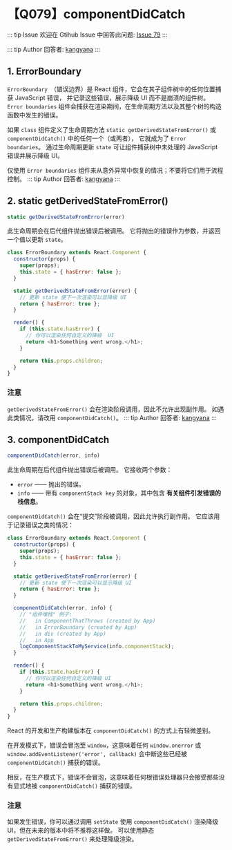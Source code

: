 # 【Q079】componentDidCatch


::: tip Issue
欢迎在 Gtihub Issue 中回答此问题: [Issue 79](https://github.com/kangyana/daily-question/issues/79)
:::

::: tip Author
回答者: [kangyana](https://github.com/kangyana)
:::
## 1. ErrorBoundary
`ErrorBoundary `（错误边界）是 React 组件，它会在其子组件树中的任何位置捕获 JavaScript 错误，
并记录这些错误，展示降级 UI 而不是崩溃的组件树。
`Error boundaries` 组件会捕获在渲染期间，在生命周期方法以及其整个树的构造函数中发生的错误。

如果 `class` 组件定义了生命周期方法 `static getDerivedStateFromError()` 或 `componentDidCatch()` 中的任何一个（或两者），
它就成为了 `Error boundaries`。
通过生命周期更新 `state` 可让组件捕获树中未处理的 JavaScript 错误并展示降级 UI。

仅使用 `Error boundaries` 组件来从意外异常中恢复的情况；不要将它们用于流程控制。
::: tip Author
回答者: [kangyana](https://github.com/kangyana)
:::
## 2. static getDerivedStateFromError()
```javascript
static getDerivedStateFromError(error)
```

此生命周期会在后代组件抛出错误后被调用。 它将抛出的错误作为参数，并返回一个值以更新 `state`。

```javascript
class ErrorBoundary extends React.Component {
  constructor(props) {
    super(props);
    this.state = { hasError: false };
  }

  static getDerivedStateFromError(error) {
    // 更新 state 使下一次渲染可以显降级 UI
    return { hasError: true };
  }

  render() {
    if (this.state.hasError) {
      // 你可以渲染任何自定义的降级  UI
      return <h1>Something went wrong.</h1>;
    }

    return this.props.children;
  }
}
```

### 注意
`getDerivedStateFromError()` 会在渲染阶段调用，因此不允许出现副作用。
 如遇此类情况，请改用 `componentDidCatch()`。
::: tip Author
回答者: [kangyana](https://github.com/kangyana)
:::
## 3. componentDidCatch
```javascript
componentDidCatch(error, info)
```

此生命周期在后代组件抛出错误后被调用。 它接收两个参数：

- `error` —— 抛出的错误。
- `info` —— 带有 `componentStack key` 的对象，其中包含 **有关组件引发错误的栈信息**。

`componentDidCatch()` 会在“提交”阶段被调用，因此允许执行副作用。
 它应该用于记录错误之类的情况：
 
```javascript
class ErrorBoundary extends React.Component {
  constructor(props) {
    super(props);
    this.state = { hasError: false };
  }

  static getDerivedStateFromError(error) {
    // 更新 state 使下一次渲染可以显示降级 UI
    return { hasError: true };
  }

  componentDidCatch(error, info) {
    // "组件堆栈" 例子:
    //   in ComponentThatThrows (created by App)
    //   in ErrorBoundary (created by App)
    //   in div (created by App)
    //   in App
    logComponentStackToMyService(info.componentStack);
  }

  render() {
    if (this.state.hasError) {
      // 你可以渲染任何自定义的降级 UI
      return <h1>Something went wrong.</h1>;
    }

    return this.props.children;
  }
}
```

React 的开发和生产构建版本在 `componentDidCatch()` 的方式上有轻微差别。

在开发模式下，错误会冒泡至 `window`，这意味着任何 `window.onerror` 或 `window.addEventListener('error', callback)` 会中断这些已经被 `componentDidCatch()` 捕获的错误。

相反，在生产模式下，错误不会冒泡，这意味着任何根错误处理器只会接受那些没有显式地被 `componentDidCatch()` 捕获的错误。

### 注意

如果发生错误，你可以通过调用 `setState` 使用 `componentDidCatch()` 渲染降级 UI，但在未来的版本中将不推荐这样做。
可以使用静态 `getDerivedStateFromError()` 来处理降级渲染。
